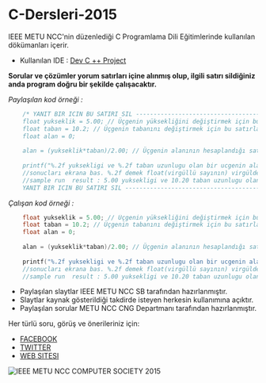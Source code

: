 # C-Dersleri-2015
IEEE METU NCC'nin düzenlediği C Programlama Dili Eğitimlerinde kullanılan dökümanları içerir.



- Kullanılan IDE : [Dev C ++ Project]( http://sourceforge.net/projects/orwelldevcpp/)

**Sorular ve çözümler yorum satırları içine alınmış olup, ilgili satırı sildiğiniz anda program doğru bir şekilde çalışacaktır.**

*Paylaşılan kod örneği :* 
```C 
	/* YANIT BIR ICIN BU SATIRI SIL ------------------------------------------------------
	float yukseklik = 5.00; // Üçgenin yüksekliğini değiştirmek için bu satırla oyna.
	float taban = 10.2;	// Üçgenin tabanını değiştirmek için bu satırla oyna.
	float alan = 0;
	
	alan = (yukseklik*taban)/2.00; // Üçgenin alanının hesaplandığı satır.
	
	printf("%.2f yuksekligi ve %.2f taban uzunlugu olan bir ucgenin alani %.2f'dir.",yukselik,taban,alan);
	//sonucları ekrana bas. %.2f demek float(virgüllü sayının) virgülden sonraki ilk iki hanesini yazdır demek!
	//sample run  result : 5.00 yuksekligi ve 10.20 taban uzunlugu olan bir ucgenin alani 25.50'dir.
	YANIT BIR ICIN BU SATIRI SIL ------------------------------------------------------*/    
```

*Çalışan kod örneği :*

```C
	float yukseklik = 5.00; // Üçgenin yüksekliğini değiştirmek için bu satırla oyna.
	float taban = 10.2;	// Üçgenin tabanını değiştirmek için bu satırla oyna.
	float alan = 0;
	
	alan = (yukseklik*taban)/2.00; // Üçgenin alanının hesaplandığı satır.
	
	printf("%.2f yuksekligi ve %.2f taban uzunlugu olan bir ucgenin alani %.2f'dir.",yukselik,taban,alan);
	//sonucları ekrana bas. %.2f demek float(virgüllü sayının) virgülden sonraki ilk iki hanesini yazdır demek!
	//sample run  result : 5.00 yuksekligi ve 10.20 taban uzunlugu olan bir ucgenin alani 25.50'dir. 
```	
 
 
- Paylaşılan slaytlar IEEE METU NCC SB tarafından hazırlanmıştır.
- Slaytlar kaynak gösterildiği takdirde isteyen herkesin kullanımına açıktır.
- Paylaşılan sorular METU NCC CNG Departmanı tarafından hazırlanmıştır.



 Her türlü soru, görüş ve önerileriniz için:
- [FACEBOOK](https://facebook.com/ieeemetuncc)
- [TWITTER](https://twitter.com/ieeemetuncc)
- [WEB SITESI](http://ieee.ncc.metu.edu.tr)

![IEEE METU NCC COMPUTER SOCIETY 2015](http://i.imgur.com/GtT6ZC3.png)


